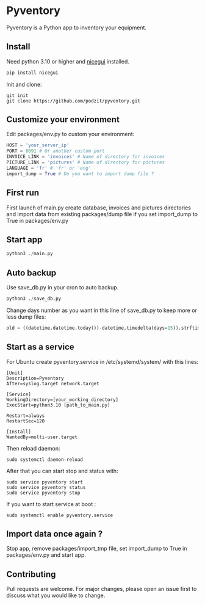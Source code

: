 # Pyventory

Pyventory is a Python app to inventory your equipment.

## Install

Need python 3.10 or higher and [nicegui](https://nicegui.io/) installed.

```bash
pip install nicegui
```

Init and clone:
```shell
git init
git clone https://github.com/podzit/pyventory.git
```

## Customize your environment
Edit packages/env.py to custom your environment:
```python
HOST = 'your_server_ip'
PORT = 8091 # Or another custom port
INVOICE_LINK = 'invoices' # Name of directory for invoices
PICTURE_LINK = 'pictures' # Name of directory for pictures
LANGUAGE = 'fr' # 'fr' or 'eng'
import_dump = True # Do you want to import dump file ?
```

## First run
First launch of main.py create database, invoices and pictures directories and import data from existing packages/dump file if you set import_dump to True in packages/env.py

## Start app


```python
python3 ./main.py
```

## Auto backup

Use save_db.py in your cron to auto backup. 

```python
python3 ./save_db.py
```

Change days number as you want in this line of save_db.py to keep more or less dump files:

```python
old = ((datetime.datetime.today())-datetime.timedelta(days=15)).strftime('%d-%m-%Y')
```

## Start as a service

For Ubuntu create pyventory.service in /etc/systemd/system/ with this lines:

```shell
[Unit]
Description=Pyventory
After=syslog.target network.target

[Service]
WorkingDirectory=[your_working_directory]
ExecStart=python3.10 [path_to_main.py]

Restart=always
RestartSec=120

[Install]
WantedBy=multi-user.target
```

Then reload daemon:

```shell
sudo systemctl daemon-reload
```

After that you can start stop and status with:
```shell
sudo service pyventory start
sudo service pyventory status
sudo service pyventory stop
```

If you want to start service at boot :

```shell
sudo systemctl enable pyventory.service
```

## Import data once again ?

Stop app, remove packages/import_tmp file, set import_dump to True in packages/env.py and start app.

## Contributing

Pull requests are welcome. For major changes, please open an issue first
to discuss what you would like to change.
